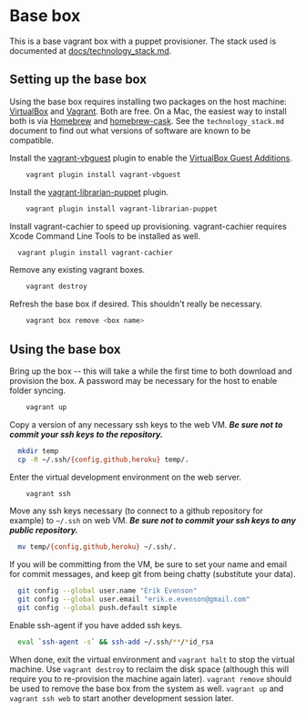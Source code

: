 # Base box

This is a base vagrant box with a puppet provisioner.  The stack used is documented at [docs/technology_stack.md](docs/technology_stack.md).

## Setting up the base box

Using the base box requires installing two packages on the host machine: [VirtualBox](https://www.virtualbox.org/) and [Vagrant](http://www.vagrantup.com/).  Both are free.  On a Mac, the easiest way to install both is via [Homebrew](http://mxcl.github.io/homebrew/) and [homebrew-cask](https://github.com/phinze/homebrew-cask).  See the `technology_stack.md` document to find out what versions of software are known to be compatible.


Install the [vagrant-vbguest](https://github.com/dotless-de/vagrant-vbguest) plugin to enable the [VirtualBox Guest Additions](https://www.virtualbox.org/manual/ch04.html).

```bash
	vagrant plugin install vagrant-vbguest
```

Install the [vagrant-librarian-puppet](https://github.com/mhahn/vagrant-librarian-puppet) plugin.

```bash
	vagrant plugin install vagrant-librarian-puppet
```

Install vagrant-cachier to speed up provisioning.  vagrant-cachier requires Xcode Command Line Tools to be installed as well.

```bash
  vagrant plugin install vagrant-cachier
```

Remove any existing vagrant boxes.
	
```bash
	vagrant destroy
```

Refresh the base box if desired.  This shouldn't really be necessary.

```bash
	vagrant box remove <box name>
```

## Using the base box

Bring up the box -- this will take a while the first time to both download and provision the box.  A password may be necessary for the host to enable folder syncing.

```bash
	vagrant up
```

Copy a version of any necessary ssh keys to the web VM.  ***Be sure not to commit your ssh keys to the repository.***

```bash
  mkdir temp
  cp -R ~/.ssh/{config,github,heroku} temp/.
```

Enter the virtual development environment on the web server.

```bash
	vagrant ssh
```

Move any ssh keys necessary (to connect to a github repository for example) to `~/.ssh` on web VM.  ***Be sure not to commit your ssh keys to any public repository.***

```bash
  mv temp/{config,github,heroku} ~/.ssh/.
```

If you will be committing from the VM, be sure to set your name and email for commit messages, and keep git from being chatty (substitute your data).

```bash
  git config --global user.name "Erik Evenson"
  git config --global user.email "erik.e.evenson@gmail.com"
  git config --global push.default simple
```

Enable ssh-agent if you have added ssh keys.

```bash
  eval `ssh-agent -s` && ssh-add ~/.ssh/**/*id_rsa
```

When done, exit the virtual environment and `vagrant halt` to stop the virtual machine.  Use `vagrant destroy` to reclaim the disk space (although this will require you to re-provision the machine again later).  `vagrant remove` should be used to remove the base box from the system as well.  `vagrant up` and `vagrant ssh web` to start another development session later.
